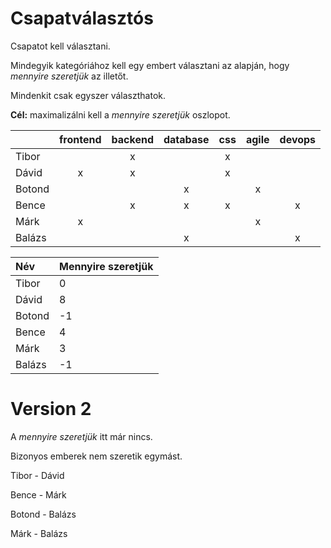 # Csapatválasztós

Csapatot kell választani.

Mindegyik kategóriához kell egy embert választani az alapján, hogy *mennyire szeretjük* az illetőt.

Mindenkit csak egyszer választhatok.

**Cél:** maximalizálni kell a *mennyire szeretjük* oszlopot.

|        | frontend | backend | database |  css  | agile | devops |
| :----- | :------: | :-----: | :------: | :---: | :---: | :----: |
| Tibor  |          |    x    |          |   x   |       |        |
| Dávid  |    x     |    x    |          |   x   |       |        |
| Botond |          |         |    x     |       |   x   |        |
| Bence  |          |    x    |    x     |   x   |       |   x    |
| Márk   |    x     |         |          |       |   x   |        |
| Balázs |          |         |    x     |       |       |   x    |

| Név    | Mennyire szeretjük |
| :----- | :----------------- |
| Tibor  | 0                  |
| Dávid  | 8                  |
| Botond | -1                 |
| Bence  | 4                  |
| Márk   | 3                  |
| Balázs | -1                 |

# Version 2

A *mennyire szeretjük* itt már nincs.

Bizonyos emberek nem szeretik egymást.

Tibor - Dávid

Bence - Márk

Botond - Balázs

Márk - Balázs
